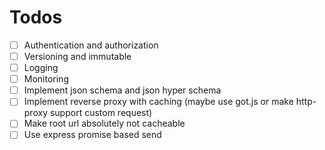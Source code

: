 # Todos

- [ ] Authentication and authorization
- [ ] Versioning and immutable
- [ ] Logging
- [ ] Monitoring
- [ ] Implement json schema and json hyper schema
- [ ] Implement reverse proxy with caching (maybe use got.js or make http-proxy support custom request)
- [ ] Make root url absolutely not cacheable
- [ ] Use express promise based send

